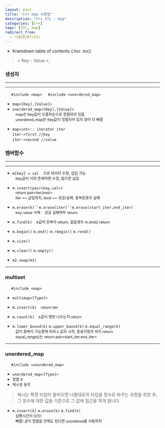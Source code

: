 ```yaml
---
layout: post
title: "C++ map 사용법"
description: "C++ STL : map"
categories: [C++]
tags: [STL, map]
redirect_from:
  - /2020/07/15/
---
```

  <style>
    .margin {
      font-size:12px;
      margin-left:10px;
    }
    .nomargin{
      font-size:12px;
      margin-left:0;
    }
    .space{
      margin:-10px 0;
    }
  </style>

* Kramdown table of contents
{:toc .toc}

>  < Key - Value >, 

### 생성자
----------------
----------------

&nbsp;&nbsp;&nbsp;&nbsp;  `#include <map>`&nbsp;&nbsp;&nbsp;&nbsp;  `#include <unordered_map>`    
* `map<[Key],[Value]>`     
* `unordered_map<[Key],[Value]>`   
<span class="margin">  map은 Key값이 오름차순으로 정렬되어 있음</span>    
<span class="margin">  unordered_map은 Key값이 정렬되어 있지 않아 더 빠름</span>    

<span class="space"></span>    

* `map<int>:: iterator iter`    
  `iter->first //key`    
  `iter->second //value`    

### 멤버함수
----------------
----------------
* `m[key] = val` <span class="margin">으로 데이터 수정, 삽입 가능</span>   
<span class="margin">Key값이 이미 존재하면 수정, 없으면 삽입</span>  

* `m.insert(pair<key,val>)`    
<span class="margin">return pair<iter,bool></span>  
<span class="margin">iter == 삽입위치, bool == 성공/실패, 중복된경우 실패</span>    

* `m.erase(k)``m.erase(iter)``m.erase(start_iter,end_iter)`  
<span class="margin">key-value 삭제</span> 
<span class="margin">성공 실패여부 return</span>     

* `m.find(k)` <span class="margin">k값의 반복자 return,  없을경우 m.end() return</span>

<span class="space"></span>


* `m.begin()` `m.end()` `m.rbegin()` `m.rend()`

* `m.size()`
* `m.clear()` `m.empty()`
* `m2.swap(m1)`    

--------------------
### multiset

&nbsp;&nbsp;&nbsp;&nbsp;  `#include <map>`
* `multimap<[Type]>`   

* `m.insert(k)` <span class="margin">return iter</span> 
* `m.count(k)`    <span class="margin">k값이 몇번 나오는지 return</span>   
* `m.lower_bound(k)` `m.upper_bound(k)` `m.equal_range(k)`    
<span class="margin">값이 중복이 가능함에 따라 k 값의 시작, 종료지점의 위치 return</span>    
<span class="margin">equal_range()는 return pair<start_iter,end_iter></span>     

--------------------
### unordered_map

&nbsp;&nbsp;&nbsp;&nbsp;  `#include <unordered_map>`
* `unordered_map<[Type]>`   
* <span class="nomargin">정렬 X</span>
* <span class="nomargin">해시로 동작</span>    

> 해시는 특정 타입이 들어오면 나름대로의 타입을 정수로 바꾸는 과정을 취한 후, 그 정수에 대한 값을 기준으로 그 값에 접근을 하게 됩니다


* `m.insert(k)` `m.erase(k)` `m.find(k)`    
<span class="margin"> 실행시간이 O(1)!</span>    
<span class="margin"> 빠름! 굳이 정렬을 안해도 된다면 unordered를 사용하자 </span>    



